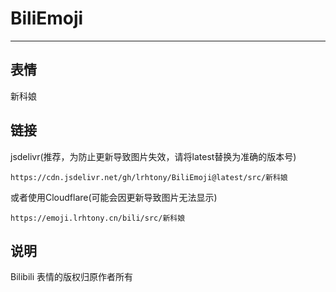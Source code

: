 # BiliEmoji
---
## 表情
新科娘
## 链接
jsdelivr(推荐，为防止更新导致图片失效，请将latest替换为准确的版本号)
```
https://cdn.jsdelivr.net/gh/lrhtony/BiliEmoji@latest/src/新科娘
```
或者使用Cloudflare(可能会因更新导致图片无法显示)
```
https://emoji.lrhtony.cn/bili/src/新科娘
```
## 说明
Bilibili 表情的版权归原作者所有
